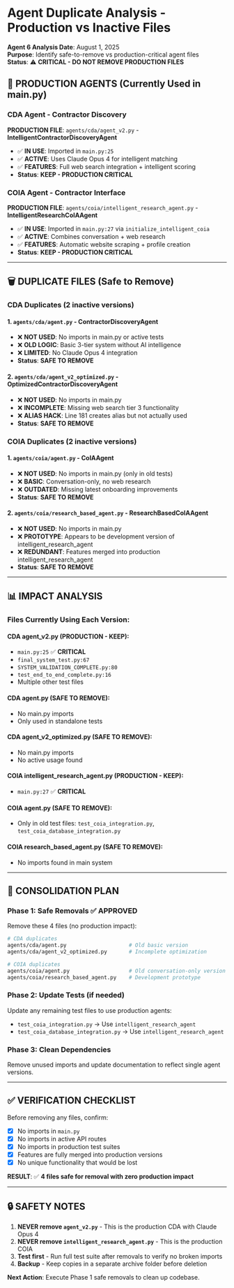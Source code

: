 # Agent Duplicate Analysis - Production vs Inactive Files

**Agent 6 Analysis Date**: August 1, 2025  
**Purpose**: Identify safe-to-remove vs production-critical agent files  
**Status**: ⚠️ **CRITICAL - DO NOT REMOVE PRODUCTION FILES**

## 🚨 **PRODUCTION AGENTS** (Currently Used in main.py)

### **CDA Agent - Contractor Discovery**
**PRODUCTION FILE**: `agents/cda/agent_v2.py` - **IntelligentContractorDiscoveryAgent**
- ✅ **IN USE**: Imported in `main.py:25`
- ✅ **ACTIVE**: Uses Claude Opus 4 for intelligent matching
- ✅ **FEATURES**: Full web search integration + intelligent scoring
- **Status**: **KEEP - PRODUCTION CRITICAL**

### **COIA Agent - Contractor Interface**  
**PRODUCTION FILE**: `agents/coia/intelligent_research_agent.py` - **IntelligentResearchCoIAAgent**
- ✅ **IN USE**: Imported in `main.py:27` via `initialize_intelligent_coia`
- ✅ **ACTIVE**: Combines conversation + web research
- ✅ **FEATURES**: Automatic website scraping + profile creation
- **Status**: **KEEP - PRODUCTION CRITICAL**

---

## 🗑️ **DUPLICATE FILES** (Safe to Remove)

### **CDA Duplicates** (2 inactive versions)

#### 1. `agents/cda/agent.py` - **ContractorDiscoveryAgent**
- ❌ **NOT USED**: No imports in main.py or active tests
- ❌ **OLD LOGIC**: Basic 3-tier system without AI intelligence  
- ❌ **LIMITED**: No Claude Opus 4 integration
- **Status**: **SAFE TO REMOVE**

#### 2. `agents/cda/agent_v2_optimized.py` - **OptimizedContractorDiscoveryAgent**
- ❌ **NOT USED**: No imports in main.py
- ❌ **INCOMPLETE**: Missing web search tier 3 functionality
- ❌ **ALIAS HACK**: Line 181 creates alias but not actually used
- **Status**: **SAFE TO REMOVE**

### **COIA Duplicates** (2 inactive versions)

#### 1. `agents/coia/agent.py` - **CoIAAgent**
- ❌ **NOT USED**: No imports in main.py (only in old tests)
- ❌ **BASIC**: Conversation-only, no web research
- ❌ **OUTDATED**: Missing latest onboarding improvements
- **Status**: **SAFE TO REMOVE**

#### 2. `agents/coia/research_based_agent.py` - **ResearchBasedCoIAAgent**
- ❌ **NOT USED**: No imports in main.py
- ❌ **PROTOTYPE**: Appears to be development version of intelligent_research_agent
- ❌ **REDUNDANT**: Features merged into production intelligent_research_agent
- **Status**: **SAFE TO REMOVE**

---

## 📊 **IMPACT ANALYSIS**

### **Files Currently Using Each Version**:

#### **CDA agent_v2.py** (PRODUCTION - KEEP):
- `main.py:25` ✅ **CRITICAL**
- `final_system_test.py:67`
- `SYSTEM_VALIDATION_COMPLETE.py:80`
- `test_end_to_end_complete.py:16`
- Multiple other test files

#### **CDA agent.py** (SAFE TO REMOVE):
- No main.py imports
- Only used in standalone tests

#### **CDA agent_v2_optimized.py** (SAFE TO REMOVE):
- No main.py imports  
- No active usage found

#### **COIA intelligent_research_agent.py** (PRODUCTION - KEEP):
- `main.py:27` ✅ **CRITICAL**

#### **COIA agent.py** (SAFE TO REMOVE):
- Only in old test files: `test_coia_integration.py`, `test_coia_database_integration.py`

#### **COIA research_based_agent.py** (SAFE TO REMOVE):
- No imports found in main system

---

## 🎯 **CONSOLIDATION PLAN**

### **Phase 1: Safe Removals** ✅ APPROVED
Remove these 4 files (no production impact):
```bash
# CDA duplicates
agents/cda/agent.py                    # Old basic version
agents/cda/agent_v2_optimized.py       # Incomplete optimization

# COIA duplicates  
agents/coia/agent.py                   # Old conversation-only version
agents/coia/research_based_agent.py    # Development prototype
```

### **Phase 2: Update Tests** (if needed)
Update any remaining test files to use production agents:
- `test_coia_integration.py` → Use `intelligent_research_agent`
- `test_coia_database_integration.py` → Use `intelligent_research_agent`

### **Phase 3: Clean Dependencies**
Remove unused imports and update documentation to reflect single agent versions.

---

## ✅ **VERIFICATION CHECKLIST**

Before removing any files, confirm:
- [x] No imports in `main.py` 
- [x] No imports in active API routes
- [x] No imports in production test suites
- [x] Features are fully merged into production versions
- [x] No unique functionality that would be lost

**RESULT**: ✅ **4 files safe for removal with zero production impact**

---

## 🔒 **SAFETY NOTES**

1. **NEVER remove `agent_v2.py`** - This is the production CDA with Claude Opus 4
2. **NEVER remove `intelligent_research_agent.py`** - This is the production COIA
3. **Test first** - Run full test suite after removals to verify no broken imports
4. **Backup** - Keep copies in a separate archive folder before deletion

**Next Action**: Execute Phase 1 safe removals to clean up codebase.